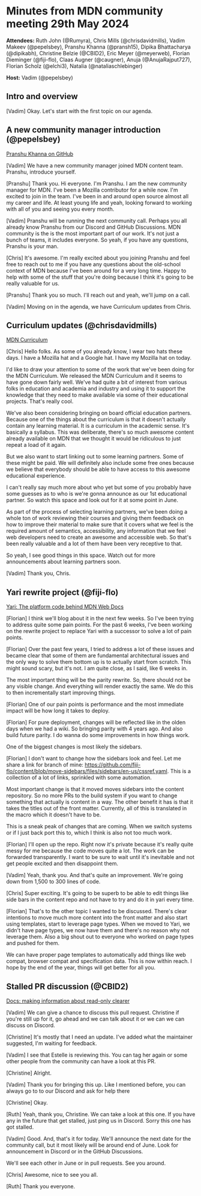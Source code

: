 # Minutes from MDN community meeting 29th May 2024

**Attendees:**
Ruth John (@Rumyra),
Chris Mills (@chrisdavidmills),
Vadim Makeev (@pepelsbey),
Pranshu Khanna (@pransh15),
Dipika Bhattacharya (@dipikabh),
Christine Belzie (@CBID2),
Eric Meyer (@meyerweb),
Florian Dieminger (@fiji-flo),
Claas Augner (@caugner),
Anuja (@AnujaRajput727),
Florian Scholz (@elchi3),
Natalia (@nataliaschlebinger)

**Host:** Vadim (@pepelsbey)

## Intro and overview

[Vadim] Okay. Let's start with the first topic on our agenda.

## A new community manager introduction (@pepelsbey)

[Pranshu Khanna on GitHub](https://github.com/pransh15)

[Vadim] We have a new community manager joined MDN content team. Pranshu, introduce yourself.

[Pranshu] Thank you. Hi everyone. I'm Pranshu. I am the new community manager for MDN. I've been a Mozilla contributor for a while now. I'm excited to join in the team. I've been in and around open source almost all my career and life. At least young life and yeah, looking forward to working with all of you and seeing you every month.

[Vadim] Pranshu will be running the next community call. Perhaps you all already know Pranshu from our Discord and GitHub Discussions.
MDN community is the is the most important part of our work. It's not just a bunch of teams, it includes everyone. So yeah, if you have any questions, Pranshu is your man.

[Chris] It's awesome. I'm really excited about you joining Pranshu and feel free to reach out to me if you have any questions about the old-school context of MDN because I've been around for a very long time. Happy to help with some of the stuff that you're doing because I think it's going to be really valuable for us.

[Pranshu] Thank you so much. I'll reach out and yeah, we'll jump on a call.


[Vadim] Moving on in the agenda, we have Curriculum updates from Chris.

## Curriculum updates (@chrisdavidmills)

[MDN Curriculum](https://developer.mozilla.org/en-US/curriculum/)

[Chris] Hello folks. As some of you already know, I wear two hats these days. I have a Mozilla hat and a Google hat. I have my Mozilla hat on today.

I'd like to draw your attention to some of the work that we've been doing for the MDN Curriculum. We released the MDN Curriculum and it seems to have gone down fairly well. We've had quite a bit of interest from various folks in education and academia and industry and using it to support the knowledge that they need to make available via some of their educational projects. That's really cool.

We've also been considering bringing on board official education partners. Because one of the things about the curriculum is that it doesn't actually contain any learning material. It is a curriculum in the academic sense. It's basically a syllabus. This was deliberate, there's so much awesome content already available on MDN that we thought it would be ridiculous to just repeat a load of it again.

But we also want to start linking out to some learning partners. Some of these might be paid. We will definitely also include some free ones because we believe that everybody should be able to have access to this awesome educational experience.

I can't really say much more about who yet but some of you probably have some guesses as to who is we're gonna announce as our 1st educational partner. So watch this space and look out for it at some point in June.

As part of the process of selecting learning partners, we've been doing a whole ton of work reviewing their courses and giving them feedback on how to improve their material to make sure that it covers what we feel is the required amount of semantics, accessibility, any information that we feel web developers need to create an awesome and accessible web. So that's been really valuable and a lot of them have been very receptive to that.

So yeah, I see good things in this space. Watch out for more announcements about learning partners soon.

[Vadim] Thank you, Chris.

## Yari rewrite project (@fiji-flo)

[Yari: The platform code behind MDN Web Docs](https://github.com/mdn/yari/)

[Florian] I think we'll blog about it in the next few weeks. So I've been trying to address quite some pain points. For the past 6 weeks, I've been working on the rewrite project to replace Yari with a successor to solve a lot of pain points.

[Florian] Over the past few years, I tried to address a lot of these issues and became clear that some of them are fundamental architectural issues and the only way to solve them bottom up is to actually start from scratch. This might sound scary, but it's not. I am quite close, as I said, like 6 weeks in.

The most important thing will be the parity rewrite. So, there should not be any visible change. And everything will render exactly the same. We do this to then incrementally start improving things.

[Florian] One of our pain points is performance and the most immediate impact will be how long it takes to deploy.

[Florian] For pure deployment, changes will be reflected like in the olden days when we had a wiki. So bringing parity with 4 years ago. And also build future parity. I do wanna do some improvements in how things work.

One of the biggest changes is most likely the sidebars.

[Florian] I don't want to change how the sidebars look and feel. Let me share a link for branch of mine: https://github.com/fiji-flo/content/blob/move-sidebars/files/sidebars/en-us/cssref.yaml. This is a collection of a lot of links, sprinkled with some automation.

Most important change is that it moved moves sidebars into the content repository. So no more PRs to the build system if you want to change something that actually is content in a way. The other benefit it has is that it takes the titles out of the front matter. Currently, all of this is translated in the macro which it doesn't have to be.

This is a sneak peak of changes that are coming. When we switch systems or if I just back port this to, which I think is also not too much work.

[Florian] I'll open up the repo. Right now it's private because it's really quite messy for me because the code moves quite a lot. The work can be forwarded transparently. I want to be sure to wait until it's inevitable and not get people excited and then disappoint them.

[Vadim] Yeah, thank you. And that's quite an improvement. We're going down from 1,500 to 300 lines of code.


[Chris] Super exciting. It's going to be superb to be able to edit things like side bars in the content repo and not have to try and do it in yari every time.

[Florian] That's to the other topic I wanted to be discussed. There's clear intentions to move much more content into the front matter and also start using templates, start to leverage page types. When we moved to Yari, we didn't have page types, we now have them and there's no reason why not leverage them. Also a big shout out to everyone who worked on page types and pushed for them.

We can have proper page templates to automatically add things like web compat, browser compat and specification data. This is now within reach. I hope by the end of the year, things will get better for all you.

## Stalled PR discussion (@CBID2)

[Docs: making information about read-only clearer](https://github.com/mdn/content/pull/33193)

[Vadim] We can give a chance to discuss this pull request. Christine if you're still up for it, go ahead and we can talk about it or we can we can discuss on Discord.


[Christine] It's mostly that I need an update. I've added what the maintainer suggested, I'm waiting for feedback.

[Vadim] I see that Estelle is reviewing this. You can tag her again or some other people from the community can have a look at this PR.

[Christine] Alright.

[Vadim] Thank you for bringing this up. Like I mentioned before, you can always go to to our Discord and ask for help there

[Christine] Okay.

[Ruth] Yeah, thank you, Christine. We can take a look at this one. If you have any in the future that get stalled, just ping us in Discord. Sorry this one has got stalled.

[Vadim] Good. And, that's it for today. We'll announce the next date for the community call, but it most likely will be around end of June. Look for announcement in Discord or in the GitHub Discussions. 

We'll see each other in June or in pull requests. See you around.

[Chris] Awesome, nice to see you all.

[Ruth] Thank you everyone.
